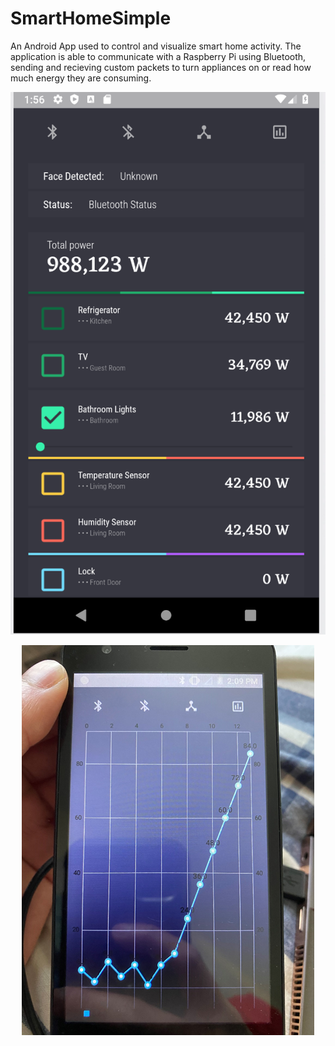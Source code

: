 # SmartHomeSimple
An Android App used to control and visualize smart home activity. 
The application is able to communicate with a Raspberry Pi using Bluetooth, sending and recieving custom packets to turn appliances on or read how much energy they are consuming.

<p align="center">
  <img src="https://github.com/nathanlm511/SmartHomeSimple/blob/master/Images/cover.png" />
</p>
<p align="center">
  <img src="https://github.com/nathanlm511/SmartHomeSimple/blob/master/Images/graph.png" />
</p>


